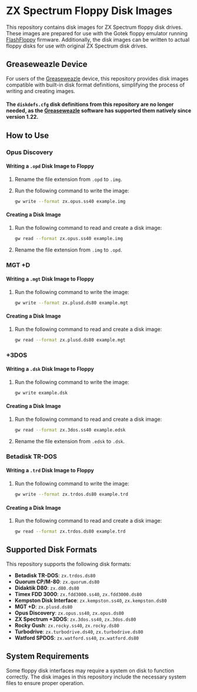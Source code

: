 # ZX Spectrum Floppy Disk Images

This repository contains disk images for ZX Spectrum floppy disk drives. These images are prepared for use with the Gotek floppy emulator running [FlashFloppy](https://github.com/keirf/flashfloppy "FlashFloppy") firmware. Additionally, the disk images can be written to actual floppy disks for use with original ZX Spectrum disk drives.

## Greaseweazle Device

For users of the [Greaseweazle](https://github.com/keirf/greaseweazle "Greaseweazle") device, this repository provides disk images compatible with built-in disk format definitions, simplifying the process of writing and creating images.

#### The `diskdefs.cfg` disk definitions from this repository are no longer needed, as the [Greaseweazle](https://github.com/keirf/greaseweazle "Greaseweazle") software has supported them natively since version 1.22.
## How to Use

### Opus Discovery

#### Writing a `.opd` Disk Image to Floppy

1. Rename the file extension from `.opd` to `.img`.
2. Run the following command to write the image:

    ```sh
    gw write --format zx.opus.ss40 example.img
    ```

#### Creating a Disk Image

1. Run the following command to read and create a disk image:

    ```sh
    gw read --format zx.opus.ss40 example.img
    ```

2. Rename the file extension from `.img` to `.opd`.

### MGT +D

#### Writing a `.mgt` Disk Image to Floppy

1. Run the following command to write the image:

    ```sh
    gw write --format zx.plusd.ds80 example.mgt
    ```

#### Creating a Disk Image

1. Run the following command to read and create a disk image:

    ```sh
    gw read --format zx.plusd.ds80 example.mgt
    ```

### +3DOS

#### Writing a `.dsk` Disk Image to Floppy

1. Run the following command to write the image:

    ```sh
    gw write example.dsk
    ```

#### Creating a Disk Image

1. Run the following command to read and create a disk image:

    ```sh
    gw read --format zx.3dos.ss40 example.edsk
    ```

2. Rename the file extension from `.edsk` to `.dsk`.

### Betadisk TR-DOS

#### Writing a `.trd` Disk Image to Floppy

1. Run the following command to write the image:

    ```sh
    gw write --format zx.trdos.ds80 example.trd
    ```

#### Creating a Disk Image

1. Run the following command to read and create a disk image:

    ```sh
    gw read --format zx.trdos.ds80 example.trd
    ```

## Supported Disk Formats

This repository supports the following disk formats:

- **Betadisk TR-DOS**: `zx.trdos.ds80`
- **Quorum CP/M-80**: `zx.quorum.ds80`
- **Didaktik D80**: `zx.d80.ds80`
- **Timex FDD 3000**: `zx.fdd3000.ss40`, `zx.fdd3000.ds80`
- **Kempston Disk Interface**: `zx.kempston.ss40`, `zx.kempston.ds80`
- **MGT +D**: `zx.plusd.ds80`
- **Opus Discovery**: `zx.opus.ss40`, `zx.opus.ds80`
- **ZX Spectrum +3DOS**: `zx.3dos.ss40`, `zx.3dos.ds80`
- **Rocky Gush**: `zx.rocky.ss40`, `zx.rocky.ds80`
- **Turbodrive**: `zx.turbodrive.ds40`, `zx.turbodrive.ds80`
- **Watford SPDOS**: `zx.watford.ss40`, `zx.watford.ds80`

## System Requirements

Some floppy disk interfaces may require a system on disk to function correctly. The disk images in this repository include the necessary system files to ensure proper operation.
